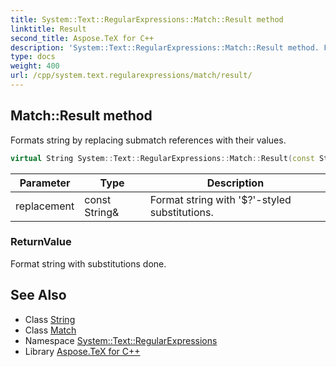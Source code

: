 ```yaml
---
title: System::Text::RegularExpressions::Match::Result method
linktitle: Result
second_title: Aspose.TeX for C++
description: 'System::Text::RegularExpressions::Match::Result method. Formats string by replacing submatch references with their values in C++.'
type: docs
weight: 400
url: /cpp/system.text.regularexpressions/match/result/
---
```

## Match::Result method


Formats string by replacing submatch references with their values.

```cpp
virtual String System::Text::RegularExpressions::Match::Result(const String &replacement)
```


| Parameter | Type | Description |
| --- | --- | --- |
| replacement | const String\& | Format string with '$?'-styled substitutions. |

### ReturnValue

Format string with substitutions done.

## See Also

* Class [String](../../../system/string/)
* Class [Match](../)
* Namespace [System::Text::RegularExpressions](../../)
* Library [Aspose.TeX for C++](../../../)
